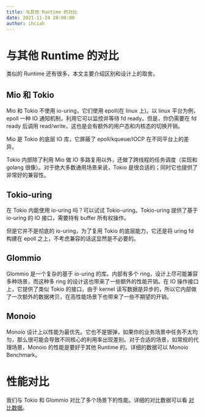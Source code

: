 ```yaml
---
title: 与其他 Runtime 的对比
date: 2021-11-24 20:00:00
author: ihciah
---
```


# 与其他 Runtime 的对比

类似的 Runtime 还有很多，本文主要介绍区别和设计上的取舍。

## Mio 和 Tokio
Mio 和 Tokio 不使用 io-uring，它们使用 epoll(在 linux 上)。以 linux 平台为例，epoll 一种 IO 通知机制，利用它可以监控并等待 fd ready。但是，你仍需要在 fd ready 后调用 read/write，这也是会有额外的用户态和内核态的切换开销。

Mio 是 Tokio 的底层 IO 库，它屏蔽了 epoll/kqueue/IOCP 在不同平台上的差异。

Tokio 内部除了利用 Mio 做 IO 多路复用以外，还做了跨线程的任务调度（实现和 golang 很像）。对于绝大多数通用场景来说，Tokio 是很合适的；同时它也提供了非常好的兼容性。

## Tokio-uring
在 Tokio 内能使用 io-uring 吗？可以试试 Tokio-uring。Tokio-uring 提供了基于 io-uring 的 IO 接口，需要持有 buffer 所有权操作。

但是它并不是彻底的 io-uring，为了复用 Tokio 的底层能力，它还是将 uring fd 构建在 epoll 之上，不考虑兼容的话这显然是不必要的。

## Glommio
Glommio 是一个复杂的基于 io-uring 的库。内部有多个 ring，设计上尽可能兼容多种场景，而这种多 ring 的设计这也带来了一些额外的性能开销。在 IO 操作接口上，它提供了类似 Tokio 的接口，由于 kernel 读写数据是异步的，所以它内部做了一次额外的数据拷贝，在高性能场景下也带来了一些不期望的开销。

## Monoio
Monoio 设计上以性能为最优先。它也不是银弹，如果你的业务场景中任务不太均匀，那么很可能会导致不同核心的利用率出现差别。对于合适的场景，如常规的代理场景，Monoio 的性能是要好于其他 Runtime 的。详细的数据可以 Monoio Benchmark。

# 性能对比
我们与 Tokio 和 Glommio 对比了多个场景下的性能。详细的对比数据可以看 [对比数据](/docs/zh/benchmark.md)。
